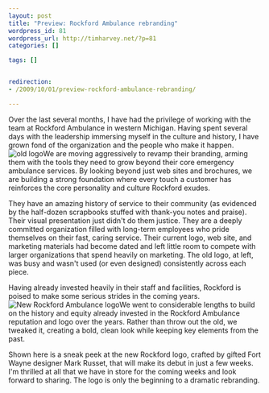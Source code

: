 ```yaml
--- 
layout: post
title: "Preview: Rockford Ambulance rebranding"
wordpress_id: 81
wordpress_url: http://timharvey.net/?p=81
categories: []

tags: []


redirection:
- /2009/10/01/preview-rockford-ambulance-rebranding/

---
```

Over the last several months, I have had the privilege of working with the team at Rockford Ambulance in western Michigan. Having spent several days with the leadership immersing myself in the culture and history, I have grown fond of the organization and the people who make it happen.![old logo](http://timharvey.net/wp-content/old_logo.png "old logo")We are moving aggressively to revamp their branding, arming them with the tools they need to grow beyond their core emergency ambulance services. By looking beyond just web sites and brochures, we are building a strong foundation where every touch a customer has reinforces the core personality and culture Rockford exudes.

They have an amazing history of service to their community (as evidenced by the half-dozen scrapbooks stuffed with thank-you notes and praise). Their visual presentation just didn't do them justice. They are a deeply committed organization filled with long-term employees who pride themselves on their fast, caring service. Their current logo, web site, and marketing materials had become dated and left little room to compete with larger organizations that spend heavily on marketing. The old logo, at left, was busy and wasn't used (or even designed) consistently across each piece.

Having already invested heavily in their staff and facilities, Rockford is poised to make some serious strides in the coming years.![New Rockford Ambulance logo](http://timharvey.net/wp-content/rockford.gif "New Rockford Ambulance logo")We went to considerable lengths to build on the history and equity already invested in the Rockford Ambulance reputation and logo over the years. Rather than throw out the old, we tweaked it, creating a bold, clean look while keeping key elements from the past.

Shown here is a sneak peek at the new Rockford logo, crafted by gifted Fort Wayne designer Mark Russet, that will make its debut in just a few weeks. I'm thrilled at all that we have in store for the coming weeks and look forward to sharing. The logo is only the beginning to a dramatic rebranding.
